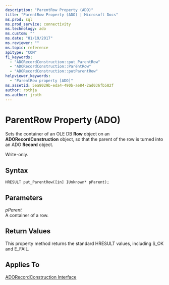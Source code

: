 ```yaml
---
description: "ParentRow Property (ADO)"
title: "ParentRow Property (ADO) | Microsoft Docs"
ms.prod: sql
ms.prod_service: connectivity
ms.technology: ado
ms.custom: ""
ms.date: "01/19/2017"
ms.reviewer: ""
ms.topic: reference
apitype: "COM"
f1_keywords: 
  - "ADORecordConstruction::put_ParentRow"
  - "ADORecordConstruction::ParentRow"
  - "ADORecordConstruction::putParentRow"
helpviewer_keywords: 
  - "ParentRow property [ADO]"
ms.assetid: 5ea8029b-eda4-490b-ae84-2ad036fb582f
author: rothja
ms.author: jroth
---
```

# ParentRow Property (ADO)
Sets the container of an OLE DB **Row** object on an **ADORecordConstruction** object, so that the parent of the row is turned into an ADO **Record** object.  
  
 Write-only.  
  
## Syntax  
  
```  
HRESULT put_ParentRow([in] IUnknown* pParent);  
```  
  
## Parameters  
 *pParent*  
 A container of a row.  
  
## Return Values  
 This property method returns the standard HRESULT values, including S_OK and E_FAIL.  
  
## Applies To  
 [ADORecordConstruction Interface](./adorecordconstruction-interface.md)